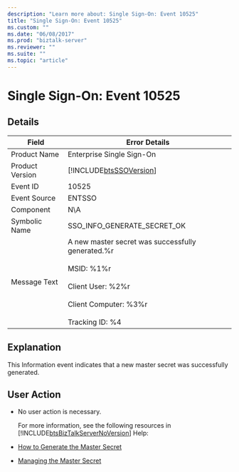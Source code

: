 ```yaml
---
description: "Learn more about: Single Sign-On: Event 10525"
title: "Single Sign-On: Event 10525"
ms.custom: ""
ms.date: "06/08/2017"
ms.prod: "biztalk-server"
ms.reviewer: ""
ms.suite: ""
ms.topic: "article"
---
```

# Single Sign-On: Event 10525
## Details  

| Field | Error Details |
|-----------------|----------------------------------------------------------------------------------------------------------------------------------------------------------------------|
|  Product Name   |                                                                      Enterprise Single Sign-On                                                                       |
| Product Version |                                                      [!INCLUDE[btsSSOVersion](../includes/btsssoversion-md.md)]                                                      |
|    Event ID     |                                                                                10525                                                                                 |
|  Event Source   |                                                                                ENTSSO                                                                                |
|    Component    |                                                                                 N\A                                                                                  |
|  Symbolic Name  |                                                                     SSO_INFO_GENERATE_SECRET_OK                                                                      |
|  Message Text   | A new master secret was successfully generated.%r<br /><br /> MSID: %1%r<br /><br /> Client User: %2%r<br /><br /> Client Computer: %3%r<br /><br /> Tracking ID: %4 |

## Explanation  
 This Information event indicates that a new master secret was successfully generated.  

## User Action  

- No user action is necessary.  

  For more information, see the following resources in [!INCLUDE[btsBizTalkServerNoVersion](../includes/btsbiztalkservernoversion-md.md)] Help:  

- [How to Generate the Master Secret](../core/how-to-generate-the-master-secret.md)  

- [Managing the Master Secret](../core/managing-the-master-secret.md)

